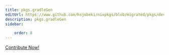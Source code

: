 ```yaml
---
title: pkgs.gradleGen
editUrl: https://www.github.com/hsjobeki/nixpkgs/blob/migrated/pkgs/development/tools/build-managers/gradle/default.nix#L6C5
description: pkgs.gradleGen
sidebar:

    order: 8
---
```


<a href="https://www.github.com/hsjobeki/nixpkgs/blob/migrated/pkgs/development/tools/build-managers/gradle/default.nix#L6C5">Contribute Now!</a>



